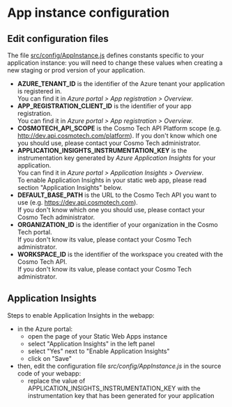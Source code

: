 # App instance configuration

## Edit configuration files

The file [src/config/AppInstance.js](../src/config/AppInstance.js) defines constants specific to your application
instance: you will need to change these values when creating a new staging or prod version of your application.

- **AZURE_TENANT_ID** is the identifier of the Azure tenant your application is registered in.\
  You can find it in _Azure portal > App registration > Overview_.
- **APP_REGISTRATION_CLIENT_ID** is the identifier of your app registration.\
  You can find it in _Azure portal > App registration > Overview_.
- **COSMOTECH_API_SCOPE** is the Cosmo Tech API Platform scope (e.g. http://dev.api.cosmotech.com/platform).
  If you don't know which one you should use, please contact your Cosmo Tech administrator.
- **APPLICATION_INSIGHTS_INSTRUMENTATION_KEY** is the instrumentation key generated by _Azure Application Insights_ for
  your application.\
  You can find it in _Azure portal > Application Insights > Overview_.\
  To enable Application Insights in your static web app, please read section "Application Insights" below.
- **DEFAULT_BASE_PATH** is the URL to the Cosmo Tech API you want to use (e.g. https://dev.api.cosmotech.com).\
  If you don't know which one you should use, please contact your Cosmo Tech administrator.
- **ORGANIZATION_ID** is the identifier of your organization in the Cosmo Tech portal.\
  If you don't know its value, please contact your Cosmo Tech administrator.
- **WORKSPACE_ID** is the identifier of the workspace you created with the Cosmo Tech API.\
  If you don't know its value, please contact your Cosmo Tech administrator.

## Application Insights

Steps to enable Application Insights in the webapp:

- in the Azure portal:
  - open the page of your Static Web Apps instance
  - select "Application Insights" in the left panel
  - select "Yes" next to "Enable Application Insights"
  - click on "Save"
- then, edit the configuration file _src/config/AppInstance.js_ in the source code of your webapp:
  - replace the value of APPLICATION_INSIGHTS_INSTRUMENTATION_KEY with the instrumentation key that has been
    generated for your application
